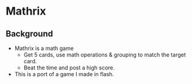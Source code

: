 # Mathrix

## Background
- Mathrix is a math game
    - Get 5 cards, use math operations & grouping to match the target card.
    - Beat the time and post a high score.
- This is a port of a game I made in flash.

